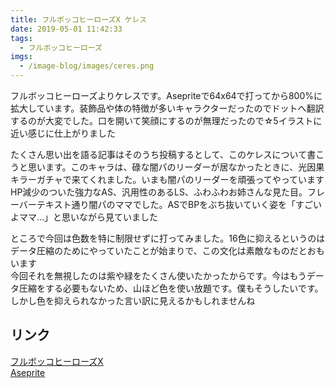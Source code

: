 ```yaml
---
title: フルボッコヒーローズX ケレス
date: 2019-05-01 11:42:33
tags:
  - フルボッコヒーローズ
imgs:
  - /image-blog/images/ceres.png
---
```



フルボッコヒーローズよりケレスです。Asepriteで64x64で打ってから800%に拡大しています。装飾品や体の特徴が多いキャラクターだったのでドットへ翻訳するのが大変でした。口を開いて笑顔にするのが無理だったので☆5イラストに近い感じに仕上がりました

たくさん思い出を語る記事はそのうち投稿するとして、このケレスについて書こうと思います。このキャラは、碌な闇パのリーダーが居なかったときに、光因果キラーガチャで来てくれました。いまも闇パのリーダーを頑張ってやっています  
HP減少のついた強力なAS、汎用性のあるLS、ふわふわお姉さんな見た目。フレーバーテキスト通り闇パのママでした。ASでBPをぶち抜いていく姿を「すごいよママ…」と思いながら見ていました

ところで今回は色数を特に制限せずに打ってみました。16色に抑えるというのはデータ圧縮のためにやっていたことが始まりで、この文化は素敵なものだとおもいます  
今回それを無視したのは紫や緑をたくさん使いたかったからです。今はもうデータ圧縮をする必要もないため、山ほど色を使い放題です。僕もそうしたいです。しかし色を抑えられなかった言い訳に見えるかもしれませんね


## リンク
[フルボッコヒーローズX](https://official.fullbokko.drecom.jp)  
[Aseprite](https://www.aseprite.org)
